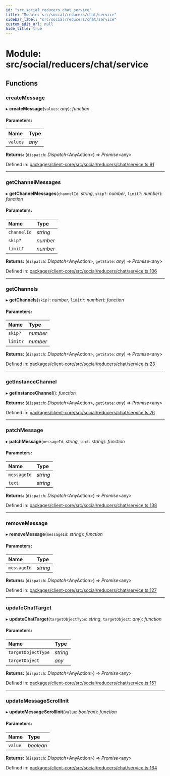 ```yaml
---
id: "src_social_reducers_chat_service"
title: "Module: src/social/reducers/chat/service"
sidebar_label: "src/social/reducers/chat/service"
custom_edit_url: null
hide_title: true
---
```


# Module: src/social/reducers/chat/service

## Functions

### createMessage

▸ **createMessage**(`values`: *any*): *function*

#### Parameters:

| Name | Type |
| :------ | :------ |
| `values` | *any* |

**Returns:** (`dispatch`: *Dispatch*<AnyAction\>) => *Promise*<any\>

Defined in: [packages/client-core/src/social/reducers/chat/service.ts:91](https://github.com/xr3ngine/xr3ngine/blob/7e8e151f1/packages/client-core/src/social/reducers/chat/service.ts#L91)

___

### getChannelMessages

▸ **getChannelMessages**(`channelId`: *string*, `skip?`: *number*, `limit?`: *number*): *function*

#### Parameters:

| Name | Type |
| :------ | :------ |
| `channelId` | *string* |
| `skip?` | *number* |
| `limit?` | *number* |

**Returns:** (`dispatch`: *Dispatch*<AnyAction\>, `getState`: *any*) => *Promise*<any\>

Defined in: [packages/client-core/src/social/reducers/chat/service.ts:106](https://github.com/xr3ngine/xr3ngine/blob/7e8e151f1/packages/client-core/src/social/reducers/chat/service.ts#L106)

___

### getChannels

▸ **getChannels**(`skip?`: *number*, `limit?`: *number*): *function*

#### Parameters:

| Name | Type |
| :------ | :------ |
| `skip?` | *number* |
| `limit?` | *number* |

**Returns:** (`dispatch`: *Dispatch*<AnyAction\>, `getState`: *any*) => *Promise*<any\>

Defined in: [packages/client-core/src/social/reducers/chat/service.ts:23](https://github.com/xr3ngine/xr3ngine/blob/7e8e151f1/packages/client-core/src/social/reducers/chat/service.ts#L23)

___

### getInstanceChannel

▸ **getInstanceChannel**(): *function*

**Returns:** (`dispatch`: *Dispatch*<AnyAction\>, `getState`: *any*) => *Promise*<any\>

Defined in: [packages/client-core/src/social/reducers/chat/service.ts:76](https://github.com/xr3ngine/xr3ngine/blob/7e8e151f1/packages/client-core/src/social/reducers/chat/service.ts#L76)

___

### patchMessage

▸ **patchMessage**(`messageId`: *string*, `text`: *string*): *function*

#### Parameters:

| Name | Type |
| :------ | :------ |
| `messageId` | *string* |
| `text` | *string* |

**Returns:** (`dispatch`: *Dispatch*<AnyAction\>) => *Promise*<any\>

Defined in: [packages/client-core/src/social/reducers/chat/service.ts:138](https://github.com/xr3ngine/xr3ngine/blob/7e8e151f1/packages/client-core/src/social/reducers/chat/service.ts#L138)

___

### removeMessage

▸ **removeMessage**(`messageId`: *string*): *function*

#### Parameters:

| Name | Type |
| :------ | :------ |
| `messageId` | *string* |

**Returns:** (`dispatch`: *Dispatch*<AnyAction\>) => *Promise*<any\>

Defined in: [packages/client-core/src/social/reducers/chat/service.ts:127](https://github.com/xr3ngine/xr3ngine/blob/7e8e151f1/packages/client-core/src/social/reducers/chat/service.ts#L127)

___

### updateChatTarget

▸ **updateChatTarget**(`targetObjectType`: *string*, `targetObject`: *any*): *function*

#### Parameters:

| Name | Type |
| :------ | :------ |
| `targetObjectType` | *string* |
| `targetObject` | *any* |

**Returns:** (`dispatch`: *Dispatch*<AnyAction\>) => *Promise*<any\>

Defined in: [packages/client-core/src/social/reducers/chat/service.ts:151](https://github.com/xr3ngine/xr3ngine/blob/7e8e151f1/packages/client-core/src/social/reducers/chat/service.ts#L151)

___

### updateMessageScrollInit

▸ **updateMessageScrollInit**(`value`: *boolean*): *function*

#### Parameters:

| Name | Type |
| :------ | :------ |
| `value` | *boolean* |

**Returns:** (`dispatch`: *Dispatch*<AnyAction\>) => *Promise*<any\>

Defined in: [packages/client-core/src/social/reducers/chat/service.ts:164](https://github.com/xr3ngine/xr3ngine/blob/7e8e151f1/packages/client-core/src/social/reducers/chat/service.ts#L164)

